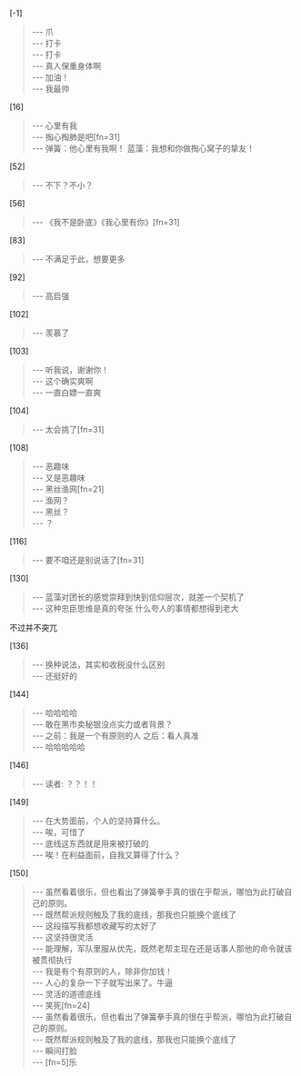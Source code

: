 
[-1] 
>--- 爪<br>
>--- 打卡<br>
>--- 打卡<br>
>--- 真人保重身体啊<br>
>--- 加油！<br>
>--- 我最帅<br>

[16] 
>--- 心里有我<br>
>--- 掏心掏肺是吧[fn=31]<br>
>--- 弹簧：他心里有我啊！
蓝藻：我想和你做掏心窝子的挚友！<br>

[52] 
>--- 不下？不小？<br>

[56] 
>--- 《我不是卧底》《我心里有你》[fn=31]<br>

[83] 
>--- 不满足于此，想要更多<br>

[92] 
>--- 高启强<br>

[102] 
>--- 羡慕了<br>

[103] 
>--- 听我说，谢谢你！<br>
>--- 这个确实爽啊<br>
>--- 一直白嫖一直爽<br>

[104] 
>--- 太会挑了[fn=31]<br>

[108] 
>--- 恶趣味<br>
>--- 又是恶趣味<br>
>--- 黑丝渔网[fn=21]<br>
>--- 渔网？<br>
>--- 黑丝？<br>
>--- ？<br>

[116] 
>--- 要不咱还是别说话了[fn=31]<br>

[130] 
>--- 蓝藻对团长的感觉崇拜到快到信仰层次，就差一个契机了<br>
>--- 这种忠臣思维是真的夸张
什么夸人的事情都想得到老大

不过并不突兀<br>

[136] 
>--- 换种说法，其实和收税没什么区别<br>
>--- 还挺好的<br>

[144] 
>--- 哈哈哈哈<br>
>--- 敢在黑市卖秘银没点实力或者背景？<br>
>--- 之前：我是一个有原则的人
之后：看人真准<br>
>--- 哈哈哈哈哈<br>

[146] 
>--- 读者:  ？？！！<br>

[149] 
>--- 在大势面前，个人的坚持算什么。<br>
>--- 唉，可惜了<br>
>--- 底线这东西就是用来被打破的<br>
>--- 唉！在利益面前，自我又算得了什么？<br>

[150] 
>--- 虽然看着很乐，但也看出了弹簧拳手真的很在乎帮派，哪怕为此打破自己的原则。<br>
>--- 既然帮派规则触及了我的底线，那我也只能换个底线了<br>
>--- 这段描写我都想收藏写的太好了<br>
>--- 这坚持很灵活<br>
>--- 能理解，军队里服从优先，既然老帮主现在还是话事人那他的命令就该被贯彻执行<br>
>--- 我是有个有原则的人，除非你加钱！<br>
>--- 人心的复杂一下子就写出来了。牛逼<br>
>--- 灵活的道德底线<br>
>--- 笑死[fn=24]<br>
>--- 虽然看着很乐，但也看出了弹簧拳手真的很在乎帮派，哪怕为此打破自己的原则。<br>
>--- 既然帮派规则触及了我的底线，那我也只能换个底线了<br>
>--- 瞬间打脸<br>
>--- [fn=5]乐<br>
